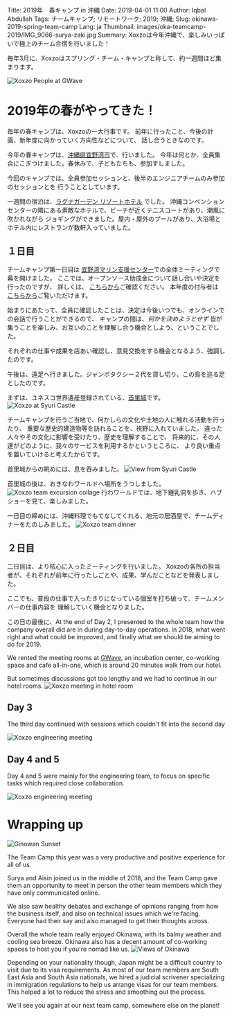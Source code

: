 Title: 2019年　春キャンプ in 沖縄
Date: 2019-04-01 11:00
Author: Iqbal Abdullah
Tags: チームキャンプ; リモートワーク; 2019; 沖縄;
Slug: okinawa-2019-spring-team-camp
Lang: ja
Thumbnail: images/oka-teamcamp-2019/IMG_9066-surya-zaki.jpg
Summary: Xoxzoは今年沖縄で、楽しみいっぱいで極上のチーム合宿を行いました！

毎年3月に、Xoxzoはスプリング・チーム・キャンプと称して、約一週間ほど集まります。

![Xoxzo People at GWave]({filename}/images/oka-teamcamp-2019/IMG_9166-gwave-group-picture.jpg)

# 2019年の春がやってきた！

毎年の春キャンプは、Xoxzoの一大行事です。
前年に行ったこと、今後の計画、新年度に向かっていく方向性などについて、
話し合うときなのです。

今年の春キャンプは、[沖縄県宜野湾市](https://ja.wikipedia.org/wiki/%E5%AE%9C%E9%87%8E%E6%B9%BE%E5%B8%82)で、行いました。
今年は何とか、全員集合にこぎつけました。春休みで、子どもたちも、参加すしました。

今回のキャンプでは、全員参加セッションと、後半のエンジニアチームのみ参加のセッションとを
行うこととしています。

一週間の宿泊は、[ラグナガーデン リゾートホテル](https://www.laguna-garden.jp/) でした。
沖縄コンベンションセンターの隣にある素敵なホテルで、ビーチが近くテニスコートがあり、潮風に吹かれながら
ジョギングができました。屋内・屋外のプールがあり、大浴場とホテル内にレストランが数軒入っていました。

## １日目

チームキャンプ第一日目は [宜野湾マリン支援センター](https://maririne.jp/)での全体ミーティングで幕を開けました。
ここでは、オープンソース助成金について話し合いや決定を行ったのですが、
詳しくは、 [こちらから]({filename}/Community/annual-opensource-grant-2018-ja.md)ご確認ください。
本年度の付与者は [こちらから]({filename}/Community/annual-opensource-grant-2019-ja.md)ご覧いただけます。

始まりにあたって、全員に確認したことは、決定は今後いつでも、オンラインでの会話で行うことができるので、
キャンプの間は、_何かを決めようとせず_ 皆が集うことを楽しみ、お互いのことを理解し合う機会としよう、ということでした。

それぞれの仕事や成果を店あい確認し、意見交換をする機会となるよう、強調したのです。

午後は、遠足へ行きました。ジャンボタクシー２代を貸し切り、この島を巡る足としたのです。

まずは、ユネスコ世界遺産登録されている、[首里城](https://ja.wikipedia.org/wiki/Shuri_Castle)です。
![Xoxzo at Syuri Castle]({filename}/images/oka-teamcamp-2019/IMG_9071-syuri-jo.jpg)

チームキャンプを行うご当地で、何かしらの文化や土地の人に触れる活動を行ったり、
重要な歴史的建造物等を訪れることを、視野に入れていました。
違った人々やその文化に影響を受けたり、歴史を理解することで、
将来的に、その人達がどのように、我々のサービスを利用するかというところに、
より良い重点を置いていけると考えたからです。

首里城からの眺めには、息を呑みました。
![View from Syuri Castle]({filename}/images/oka-teamcamp-2019/IMAG2930-shisa-EFFECTS.jpg)

首里城の後は、おきなわワールドへ場所をうつしました。
![Xoxzo team excursion collage]({filename}/images/oka-teamcamp-2019/team-excursion.jpg)
行わワールドでは、地下鍾乳洞を歩き、ハブショーを見て、楽しみました。

一日目の締めには、沖縄料理でもてなしてくれる、地元の居酒屋で、チームディナーをたのしみました。
![Xoxzo team dinner]({filename}/images/oka-teamcamp-2019/team-dinner.jpg)

## ２日目

二日目は、より核心に入ったミーティングを行いました。
Xoxzoの各所の担当者が、それぞれが前年に行ったしごとや、成果、学んだことなどを発表しました。

ここでも、普段の仕事で入ったきりになっている個室を打ち破って、チームメンバーの仕事内容を
理解していく機会となりました。

この日の最後に、At the end of Day 2, I presented to the whole team how the company overall did
are in during day-to-day operations.
in 2018, what went right and what could be improved, and finally what we should
be aiming to do for 2019.

We rented the meeting rooms at [GWave](http://www.gbic.jp/), an incubation
center, co-working space and cafe all-in-one, which is around 20 minutes walk
from our hotel.

But sometimes discussions got too lengthy and we had to continue in our hotel
rooms.
![Xoxzo meeting in hotel room]({filename}/images/oka-teamcamp-2019/meeting-hotem-room-smaller.jpg)

## Day 3

The third day continued with sessions which couldn't fit into the second day

![Xoxzo engineering meeting]({filename}/images/oka-teamcamp-2019/IMAG2979-gwave-group-meeting.jpg)

## Day 4 and 5

Day 4 and 5 were mainly for the engineering team, to focus on specific tasks
which required close collaboration.

![Xoxzo engineering meeting]({filename}/images/oka-teamcamp-2019/engineering-team-collage.jpg)

# Wrapping up

![Ginowan Sunset]({filename}/images/oka-teamcamp-2019/20190327_180726-sunset.jpg)

The Team Camp this year was a very productive and positive experience for all of
us. 

Surya and Aisin joined us in the middle of 2018, and the Team Camp gave them
an opportunity to meet in person the other team members which they have only
communicated online.

We also saw healthy debates and exchange of opinions ranging from how the
business itself, and also on technical issues which we're facing. Everyone had
their say and also managed to get their thoughts across.

Overall the whole team really enjoyed Okinawa, with its balmy weather and cooling sea breeze.
Okinawa also has a decent amount of co-working spaces to host you if you're
nomad like us.
![Views of Okinawa]({filename}/images/oka-teamcamp-2019/views-of-okinawa-collage.jpg)

Depending on your nationality though, Japan might be a difficult country to visit due to its
visa requirements. As most of our team members are South East Asia and South Asia nationals,
we hired a judicial scrivener specializing in immigration regulations to help us arrange visas
for our team members. This helped a lot to reduce the stress and smoothing out the process.

We'll see you again at our next team camp, somewhere else on the planet!
